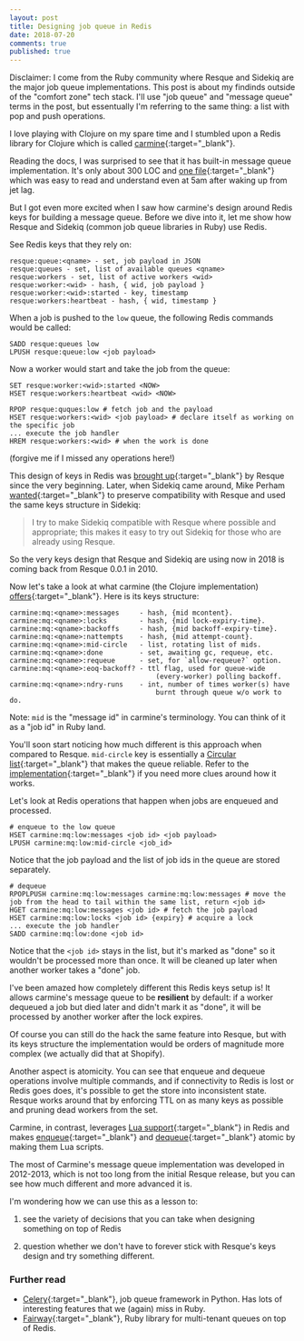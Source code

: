 ```yaml
---
layout: post
title: Designing job queue in Redis
date: 2018-07-20
comments: true
published: true
---
```


Disclaimer: I come from the Ruby community where Resque and Sidekiq are the major job queue implementations. This post is about my findinds outside of the "comfort zone" tech stack. I'll use "job queue" and "message queue" terms in the post, but essentually I'm referring to the same thing: a list with pop and push operations.

I love playing with Clojure on my spare time and I stumbled upon a Redis library for Clojure which is called [carmine](https://github.com/ptaoussanis/carmine){:target="_blank"}.

Reading the docs, I was surprised to see that it has built-in message queue implementation. It's only about 300 LOC and [one file](https://github.com/ptaoussanis/carmine/blob/master/src/taoensso/carmine/message_queue.clj){:target="_blank"} which was easy to read and understand even at 5am after waking up from jet lag.

But I got even more excited when I saw how carmine's design around Redis keys for building a message queue. Before we dive into it, let me show how Resque and Sidekiq (common job queue libraries in Ruby) use Redis.

See Redis keys that they rely on:

```
resque:queue:<qname> - set, job payload in JSON
resque:queues - set, list of available queues <qname>
resque:workers - set, list of active workers <wid>
resque:worker:<wid> - hash, { wid, job payload }
resque:worker:<wid>:started - key, timestamp
resque:workers:heartbeat - hash, { wid, timestamp }
```

When a job is pushed to the `low` queue, the following Redis commands would be called:

```
SADD resque:queues low
LPUSH resque:queue:low <job payload>
```

Now a worker would start and take the job from the queue:

```
SET resque:worker:<wid>:started <NOW>
HSET resque:workers:heartbeat <wid> <NOW>

RPOP resque:quques:low # fetch job and the payload
HSET resque:workers:<wid> <job payload> # declare itself as working on the specific job
... execute the job handler
HREM resque:workers:<wid> # when the work is done
```

(forgive me if I missed any operations here!)

This design of keys in Redis was [brought up](https://github.com/resque/resque/tree/v0.0.1){:target="_blank"} by Resque since the very beginning. Later, when Sidekiq came around, Mike Perham [wanted](https://github.com/mperham/sidekiq/wiki/Resque-Compatibility){:target="_blank"} to preserve compatibility with Resque and used the same keys structure in Sidekiq:

> I try to make Sidekiq compatible with Resque where possible and appropriate; this makes it easy to try out Sidekiq for those who are already using Resque.

So the very keys design that Resque and Sidekiq are using now in 2018 is coming back from Resque 0.0.1 in 2010.

Now let's take a look at what carmine (the Clojure implementation) [offers](https://github.com/ptaoussanis/carmine/blob/master/src/taoensso/carmine/message_queue.clj){:target="_blank"}. Here is its keys structure:

```
carmine:mq:<qname>:messages     - hash, {mid mcontent}.
carmine:mq:<qname>:locks        - hash, {mid lock-expiry-time}.
carmine:mq:<qname>:backoffs     - hash, {mid backoff-expiry-time}.
carmine:mq:<qname>:nattempts    - hash, {mid attempt-count}.
carmine:mq:<qname>:mid-circle   - list, rotating list of mids.
carmine:mq:<qname>:done         - set, awaiting gc, requeue, etc.
carmine:mq:<qname>:requeue      - set, for `allow-requeue?` option.
carmine:mq:<qname>:eoq-backoff? - ttl flag, used for queue-wide
                                    (every-worker) polling backoff.
carmine:mq:<qname>:ndry-runs    - int, number of times worker(s) have
                                    burnt through queue w/o work to do.
```

Note: `mid` is the "message id" in carmine's terminology. You can think of it as a "job id" in Ruby land.

You'll soon start noticing how much different is this approach when compared to Resque. `mid-circle` key is essentially a [Circular list](https://redis.io/commands/rpoplpush#pattern-circular-list){:target="_blank"} that makes the queue reliable. Refer to the [implementation](https://github.com/ptaoussanis/carmine/blob/master/src/taoensso/carmine/message_queue.clj){:target="_blank"} if you need more clues around how it works.

Let's look at Redis operations that happen when jobs are enqueued and processed.

```
# enqueue to the low queue
HSET carmine:mq:low:messages <job id> <job payload>
LPUSH carmine:mq:low:mid-circle <job_id>
```

Notice that the job payload and the list of job ids in the queue are stored separately.

```
# dequeue
RPOPLPUSH carmine:mq:low:messages carmine:mq:low:messages # move the job from the head to tail within the same list, return <job id>
HGET carmine:mq:low:messages <job id> # fetch the job payload
HSET carmine:mq:low:locks <job id> {expiry} # acquire a lock
... execute the job handler
SADD carmine:mq:low:done <job id>
```

Notice that the `<job id>` stays in the list, but it's marked as "done" so it wouldn't be processed more than once. It will be cleaned up later when another worker takes a "done" job.

I've been amazed how completely different this Redis keys setup is! It allows carmine's message queue to be **resilient** by default: if a worker dequeued a job but died later and didn't mark it as "done", it will be processed by another worker after the lock expires.

Of course you can still do the hack the same feature into Resque, but with its keys structure the implementation would be orders of magnitude more complex (we actually did that at Shopify).

Another aspect is atomicity. You can see that enqueue and dequeue operations involve multiple commands, and if connectivity to Redis is lost or Redis goes does, it's possible to get the store into inconsistent state. Resque works around that by enforcing TTL on as many keys as possible and pruning dead workers from the set.

Carmine, in contrast, leverages [Lua support](https://redis.io/commands/eval){:target="_blank"} in Redis and makes [enqueue](https://github.com/ptaoussanis/carmine/blob/master/src/lua/mq/enqueue.lua){:target="_blank"} and [dequeue](https://github.com/ptaoussanis/carmine/blob/master/src/lua/mq/dequeue.lua){:target="_blank"} atomic by making them Lua scripts.

The most of Carmine's message queue implementation was developed in 2012-2013, which is not too long from the initial Resque release, but you can see how much different and more advanced it is.

I'm wondering how we can use this as a lesson to:

1) see the variety of decisions that you can take when designing something on top of Redis

2) question whether we don't have to forever stick with Resque's keys design and try something different.

### Further read

* [Celery](http://www.celeryproject.org/){:target="_blank"}, job queue framework in Python. Has lots of interesting features that we (again) miss in Ruby.
* [Fairway](https://github.com/customerio/fairway){:target="_blank"}, Ruby library for multi-tenant queues on top of Redis.
